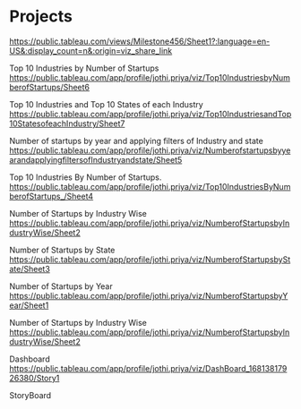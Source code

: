 # Projects
https://public.tableau.com/views/Milestone456/Sheet1?:language=en-US&:display_count=n&:origin=viz_share_link


Top 10 Industries by Number of Startups
https://public.tableau.com/app/profile/jothi.priya/viz/Top10IndustriesbyNumberofStartups/Sheet6


Top 10 Industries and Top 10 States of each Industry
https://public.tableau.com/app/profile/jothi.priya/viz/Top10IndustriesandTop10StatesofeachIndustry/Sheet7

Number of startups by year and applying filters of Industry and state
https://public.tableau.com/app/profile/jothi.priya/viz/NumberofstartupsbyyearandapplyingfiltersofIndustryandstate/Sheet5

Top 10 Industries By Number of Startups.
https://public.tableau.com/app/profile/jothi.priya/viz/Top10IndustriesByNumberofStartups_/Sheet4

Number of Startups by Industry Wise
https://public.tableau.com/app/profile/jothi.priya/viz/NumberofStartupsbyIndustryWise/Sheet2

Number of Startups by State
https://public.tableau.com/app/profile/jothi.priya/viz/NumberofStartupsbyState/Sheet3

Number of Startups by Year
https://public.tableau.com/app/profile/jothi.priya/viz/NumberofStartupsbyYear/Sheet1

Number of Startups by Industry Wise
https://public.tableau.com/app/profile/jothi.priya/viz/NumberofStartupsbyIndustryWise/Sheet2

Dashboard
https://public.tableau.com/app/profile/jothi.priya/viz/DashBoard_16813817926380/Story1

StoryBoard
